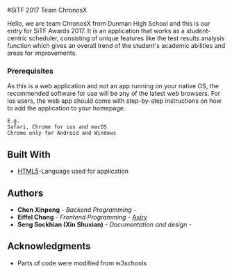 #SiTF 2017 Team ChronosX

Hello, we are team ChronosX from Dunman High School and this is our entry for SiTF Awards 2017. It is an application that works as a student-centric scheduler, consisting of unique features like the test results analysis function which gives an overall trend of the student's academic abilities and areas for improvements.

### Prerequisites

As this is a web application and not an app running on your native OS, the recommended software for use will be any of the latest web browsers.
For ios users, the web app should come with step-by-step instructions on how to add the application to your homepage.
```
E.g. 
Safari, Chrome for ios and macOS
Chrome only for Android and Windows
```

## Built With

* [HTML5](https://www.w3.org/TR/html5/)-Language used for application

## Authors

* **Chen Xinpeng** - *Backend Programming* -
* **Eiffel Chong** - *Frontend Programming* - [Axiry](https://github.com/Axiry)
* **Seng Sockhian (Xin Shuxian)** - *Documentation and design* -

## Acknowledgments

* Parts of code were modified from w3schools
